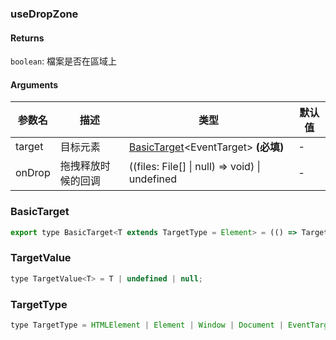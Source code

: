 ### useDropZone

#### Returns
`boolean`: 檔案是否在區域上

#### Arguments
|参数名|描述|类型|默认值|
|---|---|---|---|
|target|目标元素|[BasicTarget](#basictarget)&lt;EventTarget&gt;  **(必填)**|-|
|onDrop|拖拽释放时候的回调|((files: File[] \| null) => void) \| undefined |-|

### BasicTarget

```js
export type BasicTarget<T extends TargetType = Element> = (() => TargetValue<T>) | TargetValue<T> | MutableRefObject<TargetValue<T>>;
```

### TargetValue

```js
type TargetValue<T> = T | undefined | null;
```

### TargetType

```js
type TargetType = HTMLElement | Element | Window | Document | EventTarget;
```